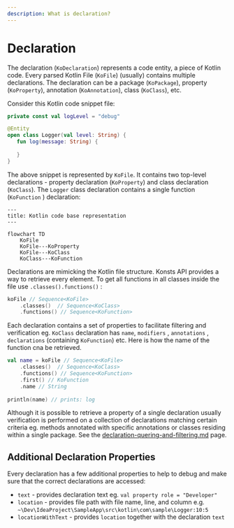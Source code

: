 ```yaml
---
description: What is declaration?
---
```


# Declaration

The declaration (`KoDeclaration`) represents a code entity, a piece of Kotlin code. Every parsed Kotlin File (`KoFile`) (usually) contains multiple declarations. The declaration can be a package (`KoPackage`), property (`KoProperty`), annotation (`KoAnnotation`), class (`KoClass`), etc.

Consider this Kotlin code snippet file:

```kotlin
private const val logLevel = "debug"

@Entity
open class Logger(val level: String) {
   fun log(message: String) {
   
   } 
}
```

The above snippet is represented by `KoFile`. It contains two top-level declarations - property declaration (`KoProperty`) and class declaration (`KoClass`). The `Logger` class declaration contains a single function (`KoFunction` ) declaration:

```mermaid
---
title: Kotlin code base representation
---

flowchart TD
    KoFile
    KoFile---KoProperty
    KoFile---KoClass
    KoClass---KoFunction
```

Declarations are mimicking the Kotlin file structure. Konsts API provides a way to retrieve every element. To get all functions in all classes inside the file use `.classes().functions()` :

```kotlin
koFile // Sequence<KoFile>
    .classes()  // Sequence<KoClass>
    .functions() // Sequence<KoFunction>
```

Each declaration contains a set of properties to facilitate filtering and verification eg. `KoClass` declaration has `name`,  `modifiers` , `annotations` , `declarations` (containing `KoFunction`) etc. Here is how the name of the function cna be retrieved.

```kotlin
val name = koFile // Sequence<KoFile>
    .classes()  // Sequence<KoClass>
    .functions() // Sequence<KoFunction>
    .first() // KoFunction
    .name // String
    
println(name) // prints: log
```

Although it is possible to retrieve a property of a single declaration usually verification is performed on a collection of declarations matching certain criteria eg. methods annotated with specific annotations or classes residing within a single package. See the [declaration-quering-and-filtering.md](declaration-quering-and-filtering.md "mention") page.

## Additional Declaration Properties

Every declaration has a few additional properties to help to debug and make sure that the correct declarations are accessed:

* `text` - provides declaration text eg. `val property role = "Developer"`
* `location` - provides file path with file name, line, and column e.g. `~\Dev\IdeaProject\SampleApp\src\kotlin\com\sample\Logger:10:5`
* `locationWithText` - provides `location` together with the declaration `text`

